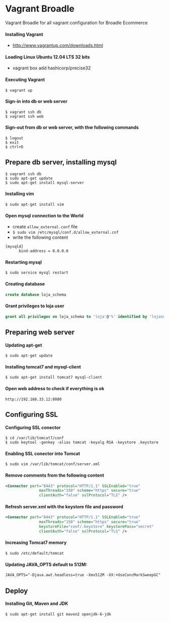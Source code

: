 # Vagrant Broadle
Vagrant Broadle for all vagrant configuration for Broadle Ecommerce


#### Installing Vagrant
* http://www.vagrantup.com/downloads.html

#### Loading Linux Ubuntu 12.04 LTS 32 bits
* vagrant box add hashicorp/precise32

#### Executing Vagrant
``` 
$ vagrant up
```

#### Sign-in into db or web server
``` 
$ vagrant ssh db
$ vagrant ssh web
``` 

#### Sign-out from db or web server, with thw following commands
```
$ logout
$ exit
$ ctrl+D
```

Prepare db server, installing mysql
----------------------------------------
```
$ vagrant ssh db
$ sudo apt-get update
$ sudo apt-get install mysql-server
```

#### Installing vim
```
$ sudo apt-get install vim
```

#### Open mysql connection to the World 
* create `allow_external.conf` file
* `$ sudo vim /etc/mysql/conf.d/allow_external.cnf`
* write the following content

```
[mysqld]
      bind-address = 0.0.0.0
```

#### Restarting mysql
```
$ sudo service mysql restart
```

#### Creating database
```sql
create database loja_schema
```

#### Grant privileges to loja user
```sql
grant all privileges on loja_schema to 'loja'@'%' identified by 'lojasecret';
```

Preparing web server
--------------------

#### Updating apt-get
```
$ sudo apt-get update
```

#### Installing tomcat7 and mysql-client
```
$ sudo apt-get install tomcat7 mysql-client
```

#### Open web address to check if everything is ok
```
http://192.168.33.12:8080
```

Configuring SSL
--------------------

#### Configuring SSL conector
```
$ cd /var/lib/tomcat7/conf
$ sudo keytool -genkey -alias tomcat -keyalg RSA -keystore .keystore
```

#### Enabling SSL conector into Tomcat
```
$ sudo vim /var/lib/tomcat/conf/server.xml
```

#### Remove comments from the following content
```xml
<Connector port="8443" protocol="HTTP/1.1" SSLEnabled="true"
               maxThreads="150" scheme="https" secure="true"
               clientAuth="false" sslProtocol="TLS" />
```

#### Refresh server.xml with the keystore file and password
```xml
<Connector port="8443" protocol="HTTP/1.1" SSLEnabled="true"
               maxThreads="150" scheme="https" secure="true"
               keystoreFile="conf/.keystore" keystorePass="secret"
               clientAuth="false" sslProtocol="TLS" />
```

#### Increasing Tomcat7 memory
```
$ sudo /etc/default/tomcat
```

#### Updating JAVA_OPTS default to 512M:
```xml
JAVA_OPTS="-Djava.awt.headless=true -Xmx512M -XX:+UseConcMarkSweepGC"
```

Deploy
------

#### Installing Git, Maven and JDK
```
$ sudo apt-get install git maven2 openjdk-6-jdk
```
